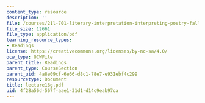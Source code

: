 ```yaml
---
content_type: resource
description: ''
file: /courses/21l-701-literary-interpretation-interpreting-poetry-fall-2003/4f28a56d567faae131d1d14c9eab97ca_lecture16g.pdf
file_size: 12661
file_type: application/pdf
learning_resource_types:
- Readings
license: https://creativecommons.org/licenses/by-nc-sa/4.0/
ocw_type: OCWFile
parent_title: Readings
parent_type: CourseSection
parent_uid: 4a8e09cf-6e66-d8c1-78e7-e931ebf4c299
resourcetype: Document
title: lecture16g.pdf
uid: 4f28a56d-567f-aae1-31d1-d14c9eab97ca
---
```

